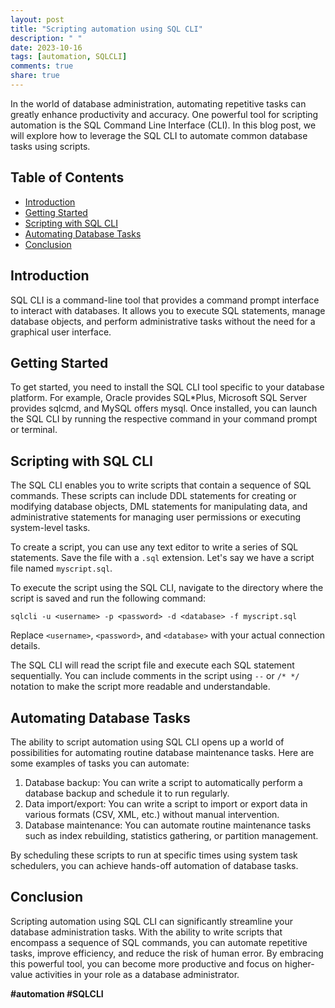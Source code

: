 ```yaml
---
layout: post
title: "Scripting automation using SQL CLI"
description: " "
date: 2023-10-16
tags: [automation, SQLCLI]
comments: true
share: true
---
```


In the world of database administration, automating repetitive tasks can greatly enhance productivity and accuracy. One powerful tool for scripting automation is the SQL Command Line Interface (CLI). In this blog post, we will explore how to leverage the SQL CLI to automate common database tasks using scripts.

## Table of Contents
- [Introduction](#introduction)
- [Getting Started](#getting-started)
- [Scripting with SQL CLI](#scripting-with-sql-cli)
- [Automating Database Tasks](#automating-database-tasks)
- [Conclusion](#conclusion)

## Introduction
SQL CLI is a command-line tool that provides a command prompt interface to interact with databases. It allows you to execute SQL statements, manage database objects, and perform administrative tasks without the need for a graphical user interface.

## Getting Started
To get started, you need to install the SQL CLI tool specific to your database platform. For example, Oracle provides SQL*Plus, Microsoft SQL Server provides sqlcmd, and MySQL offers mysql. Once installed, you can launch the SQL CLI by running the respective command in your command prompt or terminal.

## Scripting with SQL CLI
The SQL CLI enables you to write scripts that contain a sequence of SQL commands. These scripts can include DDL statements for creating or modifying database objects, DML statements for manipulating data, and administrative statements for managing user permissions or executing system-level tasks.

To create a script, you can use any text editor to write a series of SQL statements. Save the file with a `.sql` extension. Let's say we have a script file named `myscript.sql`.

To execute the script using the SQL CLI, navigate to the directory where the script is saved and run the following command:

```
sqlcli -u <username> -p <password> -d <database> -f myscript.sql
```
Replace `<username>`, `<password>`, and `<database>` with your actual connection details.

The SQL CLI will read the script file and execute each SQL statement sequentially. You can include comments in the script using `--` or `/* */` notation to make the script more readable and understandable.

## Automating Database Tasks
The ability to script automation using SQL CLI opens up a world of possibilities for automating routine database maintenance tasks. Here are some examples of tasks you can automate:

1. Database backup: You can write a script to automatically perform a database backup and schedule it to run regularly.
2. Data import/export: You can write a script to import or export data in various formats (CSV, XML, etc.) without manual intervention.
3. Database maintenance: You can automate routine maintenance tasks such as index rebuilding, statistics gathering, or partition management.

By scheduling these scripts to run at specific times using system task schedulers, you can achieve hands-off automation of database tasks.

## Conclusion
Scripting automation using SQL CLI can significantly streamline your database administration tasks. With the ability to write scripts that encompass a sequence of SQL commands, you can automate repetitive tasks, improve efficiency, and reduce the risk of human error. By embracing this powerful tool, you can become more productive and focus on higher-value activities in your role as a database administrator.

**#automation #SQLCLI**